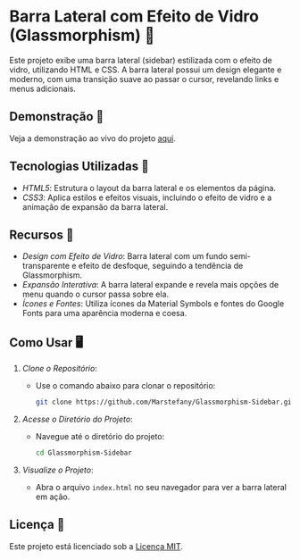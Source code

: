# Barra Lateral com Efeito de Vidro (Glassmorphism) 💎

Este projeto exibe uma barra lateral (sidebar) estilizada com o efeito de vidro, utilizando HTML e CSS. A barra lateral possui um design elegante e moderno, com uma transição suave ao passar o cursor, revelando links e menus adicionais.

## Demonstração 🎥
Veja a demonstração ao vivo do projeto [aqui](https://marstefany.github.io/Glassmorphism-Sidebar/).

## Tecnologias Utilizadas 🚀
- *HTML5*: Estrutura o layout da barra lateral e os elementos da página.
- *CSS3*: Aplica estilos e efeitos visuais, incluindo o efeito de vidro e a animação de expansão da barra lateral.

## Recursos 🎨
- *Design com Efeito de Vidro*: Barra lateral com um fundo semi-transparente e efeito de desfoque, seguindo a tendência de Glassmorphism.
- *Expansão Interativa*: A barra lateral expande e revela mais opções de menu quando o cursor passa sobre ela.
- *Ícones e Fontes*: Utiliza ícones da Material Symbols e fontes do Google Fonts para uma aparência moderna e coesa.

## Como Usar 🖥️
1. *Clone o Repositório*:
   - Use o comando abaixo para clonar o repositório:
     ```bash
     git clone https://github.com/Marstefany/Glassmorphism-Sidebar.git
     ```

2. *Acesse o Diretório do Projeto*:
   - Navegue até o diretório do projeto:
     ```bash
     cd Glassmorphism-Sidebar
     ```

3. *Visualize o Projeto*:
   - Abra o arquivo `index.html` no seu navegador para ver a barra lateral em ação.

## Licença 📑
Este projeto está licenciado sob a [Licença MIT](LICENSE).

